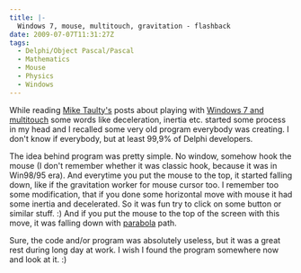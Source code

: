 ```yaml
---
title: |-
  Windows 7, mouse, multitouch, gravitation - flashback
date: 2009-07-07T11:31:27Z
tags:
  - Delphi/Object Pascal/Pascal
  - Mathematics
  - Mouse
  - Physics
  - Windows
---
```

While reading [Mike Taulty's][1] posts about playing with [Windows 7 and multitouch][2] some words like deceleration, inertia etc. started some process in my head and I recalled some very old program everybody was creating. I don't know if everybody, but at least 99,9% of Delphi developers.

The idea behind program was pretty simple. No window, somehow hook the mouse (I don't remember whether it was classic hook, because it was in Win98/95 era). And everytime you put the mouse to the top, it started falling down, like if the gravitation worker for mouse cursor too.  I remember too some modification, that if you done some horizontal move with mouse it had some inertia and decelerated. So it was fun try to click on some button or similar stuff. :) And if you put the mouse to the top of the screen with this move, it was falling down with [parabola][3] path.

Sure, the code and/or program was absolutely useless, but it was a great rest during long day at work. I wish I found the program somewhere now and look at it. :)

[1]: http://mtaulty.com
[2]: http://mtaulty.com/CommunityServer/blogs/mike_taultys_blog/archive/2009/07/06/windows-7-experimenting-with-multi-touch-on-windows-7-part-1.aspx
[3]: http://en.wikipedia.org/wiki/Parabola